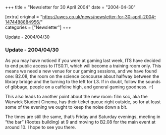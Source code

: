 +++
title = "Newsletter for 30 April 2004"
date = "2004-04-30"

[extra]
original = "https://uwcs.co.uk/news/newsletter-for-30-april-2004-1474488884956/"    
categories = ["Newsletter"]
+++

Update - 2004/04/30

### Update - 2004/04/30

As you may have noticed if you were at gaming last week, ITS have decided to end public access to ITS0.11, which will become a training room only. This means we need a new venue for our gaming sessions, and we have found one: B2.08, the room on the science concourse about halfway between the library bridge and the turning to the left for L3. If in doubt, follow the sounds of gibbage, people on a caffeine high, and general gaming goodness. :-)

This also leads to another point about the new room: film soc, aka the Warwick Student Cinema, has their ticket queue right outside, so for at least some of the evening we ought to keep the noise down a bit.

The times are still the same, that’s Friday and Saturday evenings, meeting in “the bar” (Rootes building) at 9 and moving to B2.08 for the main event at around 10. I hope to see you there.
